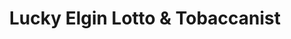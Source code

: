 ---
title: "Lucky Elgin Lotto & Tobaccanist"
url: /carlton/lucky-elgin-lotto-und-tobaccanist/
shop: Tabak
---